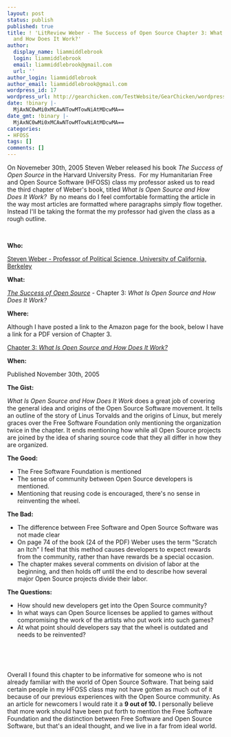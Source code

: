 ```yaml
---
layout: post
status: publish
published: true
title: ! 'LitReview Weber - The Success of Open Source Chapter 3: What Is Open Source
  and How Does It Work?'
author:
  display_name: liammiddlebrook
  login: liammiddlebrook
  email: liammiddlebrook@gmail.com
  url: ''
author_login: liammiddlebrook
author_email: liammiddlebrook@gmail.com
wordpress_id: 17
wordpress_url: http://gearchicken.com/TestWebsite/GearChicken/wordpress/?p=17
date: !binary |-
  MjAxNC0wMi0xMCAwNTowMTowNiAtMDcwMA==
date_gmt: !binary |-
  MjAxNC0wMi0xMCAwNTowMTowNiAtMDcwMA==
categories:
- HFOSS
tags: []
comments: []
---
```

<p>On Novemeber 30th, 2005 Steven Weber released his book <em>The Success of Open Source</em> in the Harvard University Press.  For my Humanitarian Free and Open Source Software (HFOSS) class my professor asked us to read the third chapter of Weber's book, titled <em>What Is Open Source and How Does It Work?</em>  By no means do I feel comfortable formatting the article in the way most articles are formatted where paragraphs simply flow together. Instead I'll be taking the format the my professor had given the class as a rough outline.<em><br />
</em></p>
<p>&nbsp;</p>
<p><strong>Who:</strong></p>
<p><a href="http://www.hup.harvard.edu/results-list.php?author=6294">Steven Weber - Professor of Political Science, University of California, Berkeley</a></p>
<p><strong>What:</strong></p>
<p><a href="http://www.amazon.com/Success-Open-Source-Steven-Weber/dp/0674018583"><em>The Success of Open Source</em></a> - Chapter 3: <em>What Is Open Source and How Does It Work?</em></p>
<p><strong>Where:</strong></p>
<p>Although I have posted a link to the Amazon page for the book, below I have a link for a PDF version of Chapter 3.</p>
<p><a href="hfoss-fossrit.rhcloud.com/static/books/Weber-SuccessofOpenSource-Chap3.pdf">Chapter 3: <em>What Is Open Source and How Does It Work?</em></a></p>
<p><strong>When:</strong></p>
<p>Published November 30th, 2005</p>
<p><strong>The Gist:</strong></p>
<p><em>What Is Open Source and How Does It Work</em> does a great job of covering the general idea and origins of the Open Source Software movement. It tells an outline of the story of Linus Torvalds and the origins of Linux, but merely graces over the Free Software Foundation only mentioning the organization twice in the chapter. It ends mentioning how while all Open Source projects are joined by the idea of sharing source code that they all differ in how they are organized.</p>
<p><strong>The Good:</strong></p>
<ul>
<li>The Free Software Foundation is mentioned</li>
<li>The sense of community between Open Source developers is mentioned.</li>
<li>Mentioning that reusing code is encouraged, there's no sense in reinventing the wheel.</li>
</ul>
<p><strong>The Bad:</strong></p>
<ul>
<li>The difference between Free Software and Open Source Software was not made clear</li>
<li>On page 74 of the book (24 of the PDF) Weber uses the term "Scratch an Itch" I feel that this method causes developers to expect rewards from the community, rather than have rewards be a special occasion.</li>
<li>The chapter makes several comments on division of labor at the beginning, and then holds off until the end to describe how several major Open Source projects divide their labor.</li>
</ul>
<p><strong>The Questions:</strong></p>
<ul>
<li>How should new developers get into the Open Source community?</li>
<li>In what ways can Open Source licenses be applied to games without compromising the work of the artists who put work into such games?</li>
<li>At what point should developers say that the wheel is outdated and needs to be reinvented?</li>
</ul>
<p>&nbsp;</p>
<p>&nbsp;</p>
<p>Overall I found this chapter to be informative for someone who is not already familiar with the world of Open Source Software. That being said certain people in my HFOSS class may not have gotten as much out of it because of our previous experiences with the Open Source community. As an article for newcomers I would rate it a <strong>9 out of 10.</strong> I personally believe that more work should have been put forth to mention the Free Software Foundation and the distinction between Free Software and Open Source Software, but that's an ideal thought, and we live in a far from ideal world.</p>
